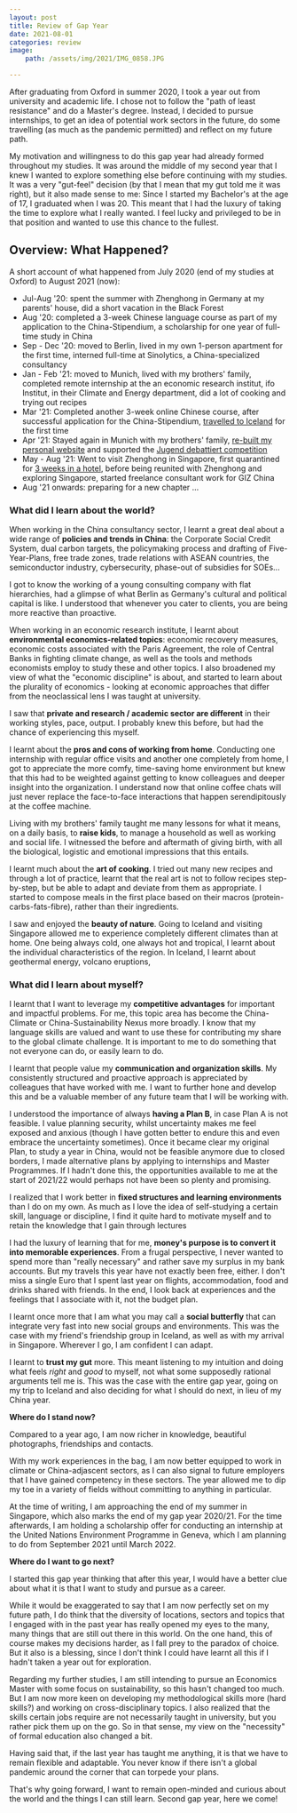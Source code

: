 ```yaml
---
layout: post
title: Review of Gap Year
date: 2021-08-01
categories: review
image:
    path: /assets/img/2021/IMG_0858.JPG

---
```


After graduating from Oxford in summer 2020, I took a year out from university and academic life. I chose not to follow the "path of least resistance" and do a Master's degree. Instead, I decided to pursue internships, to get an idea of potential work sectors in the future, do some travelling (as much as the pandemic permitted) and reflect on my future path.

My motivation and willingness to do this gap year had already formed throughout my studies. It was around the middle of my second year that I knew I wanted to explore something else before continuing with my studies. It was a very "gut-feel" decision (by that I mean that my gut told me it was right), but it also made sense to me: Since I started my Bachelor's at the age of 17, I graduated when I was 20. This meant that I had the luxury of taking the time to explore what I really wanted. I feel lucky and privileged to be in that position and wanted to use this chance to the fullest.

## Overview: What Happened? ##

A short account of what happened from July 2020 (end of my studies at Oxford) to August 2021 (now):

- Jul-Aug '20: spent the summer with Zhenghong in Germany at my parents' house, did a short vacation in the Black Forest
- Aug '20: completed a 3-week Chinese language course as part of my application to the China-Stipendium, a scholarship for one year of full-time study in China
- Sep - Dec '20: moved to Berlin, lived in my own 1-person apartment for the first time, interned full-time at Sinolytics, a China-specialized consultancy
- Jan - Feb '21: moved to Munich, lived with my brothers' family, completed remote internship at the an economic research institut, ifo Institut, in their Climate and Energy department, did a lot of cooking and trying out recipes
- Mar '21: Completed another 3-week online Chinese course, after successful application for the China-Stipendium, [travelled to Iceland](/2021/Trip-to-Iceland.html) for the first time
- Apr '21: Stayed again in Munich with my brothers' family, [re-built my personal website](/2021/Remake-of-blog.html) and supported the [Jugend debattiert competition](/2021/Debating.html)
- May - Aug '21: Went to visit Zhenghong in Singapore, first quarantined for [3 weeks in a hotel](/2021/Three-Weeks-of-Quarantine.html), before being reunited with Zhenghong and exploring Singapore, started freelance consultant work for GIZ China
 - Aug '21 onwards: preparing for a new chapter ...

### What did I learn about the world?

When working in the China consultancy sector, I learnt a great deal about a wide range of **policies and trends in China**: the Corporate Social Credit System, dual carbon targets, the policymaking process and drafting of Five-Year-Plans, free trade zones, trade relations with ASEAN countries, the semiconductor industry, cybersecurity, phase-out of subsidies for SOEs...

I got to know the working of a young consulting company with flat hierarchies, had a glimpse of what Berlin as Germany's cultural and political capital is like. I understood that whenever you cater to clients, you are being more reactive than proactive.

When working in an economic research institute, I learnt about **environmental economics-related topics**: economic recovery measures, economic costs associated with the Paris Agreement, the role of Central Banks in fighting climate change, as well as the tools and methods economists employ to study these and other topics. I also broadened my view of what the "economic discipline" is about, and started to learn about the plurality of economics - looking at economic approaches that differ from the neoclassical lens I was taught at university.

I saw that **private and research / academic sector are different** in their working styles, pace, output. I probably knew this before, but had the chance of experiencing this myself. 

I learnt about the **pros and cons of working from home**. Conducting one internship with regular office visits and another one completely from home, I got to appreciate the more comfy, time-saving home environment but knew that this had to be weighted against getting to know colleagues and deeper insight into the organization. I understand now that online coffee chats will just never replace the face-to-face interactions that happen serendipitously at the coffee machine.

Living with my brothers' family taught me many lessons for what it means, on a daily basis, to **raise kids**, to manage a household as well as working and social life. I witnessed the before and aftermath of giving birth, with all the biological, logistic and emotional impressions that this entails. 

I learnt much about the **art of cooking**. I tried out many new recipes and through a lot of practice, learnt that the real art is not to follow recipes step-by-step, but be able to adapt and deviate from them as appropriate. I started to compose meals in the first place based on their macros (protein-carbs-fats-fibre), rather than their ingredients.

I saw and enjoyed the **beauty of nature**. Going to Iceland and visiting Singapore allowed me to experience completely different climates than at home. One being always cold, one always hot and tropical, I learnt about the individual characteristics of the region. In Iceland, I learnt about geothermal energy, volcano eruptions, 

### What did I learn about myself?

 I learnt that I want to leverage my **competitive advantages** for important and impactful problems. For me, this topic area has become the China-Climate or China-Sustainability Nexus more broadly. I know that my language skills are valued and want to use these for contributing my share to the global climate challenge. It is important to me to do something that not everyone can do, or easily learn to do. 

 I learnt that people value my **communication and organization skills**. My consistently structured and proactive approach is appreciated by colleagues that have worked with me. I want to further hone and develop this and be a valuable member of any future team that I will be working with.

 I understood the importance of always **having a Plan B**, in case Plan A is not feasible. I value planning security, whilst uncertainty makes me feel exposed and anxious (though I have gotten better to endure this and even embrace the uncertainty sometimes). Once it became clear my original Plan, to study a year in China, would not be feasible anymore due to closed borders, I made alternative plans by applying to internships and Master Programmes. If I hadn't done this, the opportunities available to me at the start of 2021/22 would perhaps not have been so plenty and promising.

 I realized that I work better in **fixed structures and learning environments** than I do on my own. As much as I love the idea of self-studying a certain skill, language or discipline, I find it quite hard to motivate myself and to retain the knowledge that I gain through lectures

 I had the luxury of learning that for me, **money's purpose is to convert it into memorable experiences**. From a frugal perspective, I never wanted to spend more than "really necessary" and rather save my surplus in my bank accounts. But my travels this year have not exactly been free, either. I don't miss a single Euro that I spent last year on flights, accommodation, food and drinks shared with friends. In the end, I look back at experiences and the feelings that I associate with it, not the budget plan. 

 I learnt once more that I am what you may call a **social butterfly** that can integrate very fast into new social groups and environments. This was the case with my friend's friendship group in Iceland, as well as with my arrival in Singapore. Wherever I go, I am confident I can adapt.

 I learnt to **trust my gut** more. This meant listening to my intuition and doing what feels *right* and *good* to myself, not what some supposedly rational arguments tell me is. This was the case with the entire gap year, going on my trip to Iceland and also deciding for what I should do next, in lieu of my China year.


**Where do I stand now?**

 Compared to a year ago, I am now richer in knowledge, beautiful photographs, friendships and contacts. 

With my work experiences in the bag, I am now better equipped to work in climate or China-adjascent sectors, as I can also signal to future employers that I have gained competency in these sectors. The year allowed me to dip my toe in a variety of fields without committing to anything in particular.

 At the time of writing, I am approaching the end of my summer in Singapore, which also marks the end of my gap year 2020/21. For the time afterwards, I am holding a scholarship offer for conducting an internship at the United Nations Environment Programme in Geneva, which I am planning to do from September 2021 until March 2022. 


**Where do I want to go next?**

 I started this gap year thinking that after this year, I would have a better clue about what it is that I want to study and pursue as a career. 

 While it would be exaggerated to say that I am now perfectly set on my future path, I do think that the diversity of locations, sectors and topics that I engaged with in the past year has really opened my eyes to the many, many things that are still out there in this world. On the one hand, this of course makes my decisions harder, as I fall prey to the paradox of choice. But it also is a blessing, since I don't think I could have learnt all this if I hadn't taken a year out for exploration.

 Regarding my further studies, I am still intending to pursue an Economics Master with some focus on sustainability, so this hasn't changed too much. But I am now more keen on developing my methodological skills more (hard skills?) and working on cross-disciplinary topics. I also realized that the skills certain jobs require are not necessarily taught in university, but you rather pick them up on the go. So in that sense, my view on the "necessity" of formal education also changed a bit.

 Having said that, if the last year has taught me anything, it is that we have to remain flexible and adaptable. You never know if there isn't a global pandemic around the corner that can torpede your plans.

 That's why going forward, I want to remain open-minded and curious about the world and the things I can still learn. Second gap year, here we come!




